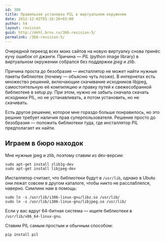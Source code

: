 ```yaml
---
id: 386
title: Правильная установка PIL в виртуальном окружении
date: 2012-12-02T01:16:26+03:00
author: h4
layout: revision
guid: http://mkhl.brnv.ru/366-revision-5/
permalink: /366-revision-5/
---
```

Очередной переезд всех моих сайтов на новую виртуалку снова принёс кучу ошибок от джанги. Причина — _PIL_ (python image library) в виртуальном окружении собрался без поддержки _jpeg_ и _zlib_.

Причина проста до безобразия — инсталлятор не может найти нужные пакеты библиотек (почему — объясню чуть позже). В интернетах есть множество решений, включающие скачивание исходников libjpeg, самостоятельную её компиляцию и правку путей к свежесобранной библиотеке в setup.py. При этом, нужно не забыть сначала скачать исходники PIL, но не устанавливать, а потом установить, но не скачивать.

Есть другое решение, которое мне гораздо больше понравилось, но это решние требует наличия прав суперпользователя. Решение просто до безобразия — положить библиотеки туда, где инсталлятор PIL предполагает их найти.

## Играем в бюро находок

Мне нужные jpeg и zlib, поэтому ставим из dev-версии:

    sudo apt-get install zlib1g-dev
    sudo apt-get install libjpeg-dev
    

Инсталлятор считает, что библиотеки будут в `/usr/lib`, однако в Ubutu они лежат совсем в другом каталоге, чтобы никто не расслаблялся, наверно. Симлинк нам в помощь:

    sudo ln -s /usr/lib/i386-linux-gnu/libz.so /usr/lib/
    sudo ln -s /usr/lib/i386-linux-gnu/libjpeg.so /usr/lib/
    

Если у вас вдруг 64-битная система — ищите библиотеки в `/usr/lib/x86_64-linux-gnu`.

Ставим PIL самым простым и обычным способом:

    pip install pil